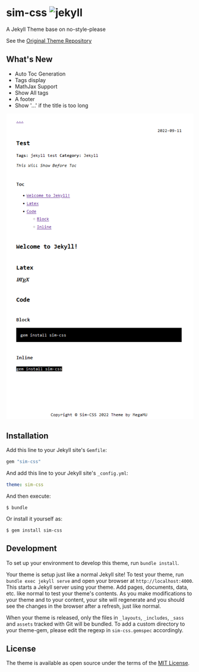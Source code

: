 # sim-css ![jekyll](https://img.shields.io/badge/Jekyll-4.2-orange?logo=jekyll)

A Jekyll Theme base on no-style-please

See the [Original Theme Repository](https://github.com/riggraz/no-style-please)

## What's New

- Auto Toc Generation
- Tags display
- MathJax Support
- Show All tags
- A footer
- Show '...' if the title is too long

![Example](https://raw.githubusercontent.com/SirMegaMU/sim-css/main/assets/img/example.png)

## Installation

Add this line to your Jekyll site's `Gemfile`:

```ruby
gem "sim-css"
```

And add this line to your Jekyll site's `_config.yml`:

```yaml
theme: sim-css
```

And then execute:

    $ bundle

Or install it yourself as:

    $ gem install sim-css

## Development

To set up your environment to develop this theme, run `bundle install`.

Your theme is setup just like a normal Jekyll site! To test your theme, run `bundle exec jekyll serve` and open your browser at `http://localhost:4000`. This starts a Jekyll server using your theme. Add pages, documents, data, etc. like normal to test your theme's contents. As you make modifications to your theme and to your content, your site will regenerate and you should see the changes in the browser after a refresh, just like normal.

When your theme is released, only the files in `_layouts`, `_includes`, `_sass` and `assets` tracked with Git will be bundled.
To add a custom directory to your theme-gem, please edit the regexp in `sim-css.gemspec` accordingly.

## License

The theme is available as open source under the terms of the [MIT License](https://opensource.org/licenses/MIT).

